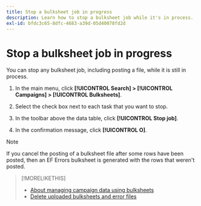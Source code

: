 ```yaml
---
title: Stop a bulksheet job in progress
description: Learn how to stop a bulksheet job while it's in process.
exl-id: bfdc3c65-8dfc-4683-a39d-05d40078fd2d
---
```

# Stop a bulksheet job in progress

You can stop any bulksheet job, including posting a file, while it is still in process.

1. In the main menu, click **[!UICONTROL Search] > [!UICONTROL Campaigns] > [!UICONTROL Bulksheets]**.

1. Select the check box next to each task that you want to stop.

1. In the toolbar above the data table, click **[!UICONTROL Stop job]**.

1. In the confirmation message, click **[!UICONTROL O]**.

>[!NOTE]
>
>If you cancel the posting of a bulksheet file after some rows have been posted, then an EF Errors bulksheet is generated with the rows that weren't posted.

>[!MORELIKETHIS]
>
>* [About managing campaign data using bulksheets](bulksheet-about.md)
>* [Delete uploaded bulksheets and error files](bulksheet-delete.md)
